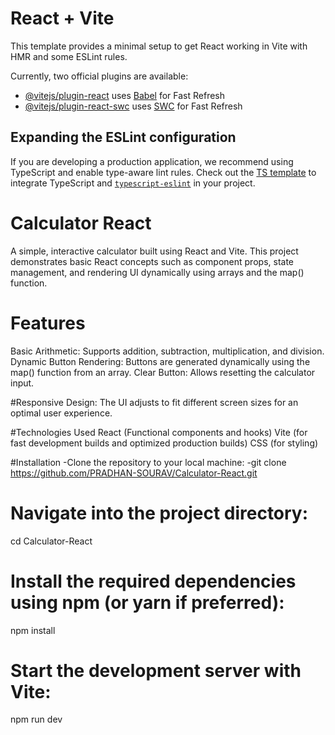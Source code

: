 # React + Vite

This template provides a minimal setup to get React working in Vite with HMR and some ESLint rules.

Currently, two official plugins are available:

- [@vitejs/plugin-react](https://github.com/vitejs/vite-plugin-react/blob/main/packages/plugin-react/README.md) uses [Babel](https://babeljs.io/) for Fast Refresh
- [@vitejs/plugin-react-swc](https://github.com/vitejs/vite-plugin-react-swc) uses [SWC](https://swc.rs/) for Fast Refresh

## Expanding the ESLint configuration

If you are developing a production application, we recommend using TypeScript and enable type-aware lint rules. Check out the [TS template](https://github.com/vitejs/vite/tree/main/packages/create-vite/template-react-ts) to integrate TypeScript and [`typescript-eslint`](https://typescript-eslint.io) in your project.
# Calculator React
A simple, interactive calculator built using React and Vite. This project demonstrates basic React concepts such as component props, state management, and rendering UI dynamically using arrays and the map() function.

# Features
Basic Arithmetic: Supports addition, subtraction, multiplication, and division.
Dynamic Button Rendering: Buttons are generated dynamically using the map() function from an array.
Clear Button: Allows resetting the calculator input.

#Responsive Design: The UI adjusts to fit different screen sizes for an optimal user experience.

#Technologies Used
React (Functional components and hooks)
Vite (for fast development builds and optimized production builds)
CSS (for styling)

#Installation
-Clone the repository to your local machine:
-git clone https://github.com/PRADHAN-SOURAV/Calculator-React.git

Navigate into the project directory:
======================================
cd Calculator-React

Install the required dependencies using npm (or yarn if preferred):
===================================================================
npm install

Start the development server with Vite:
========================================
npm run dev
